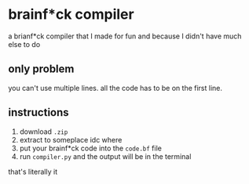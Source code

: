 # brainf*ck compiler
a brianf*ck compiler that I made for fun and because I didn't have much else to do

## only problem
you can't use multiple lines.
all the code has to be on the first line.

## instructions
1. download `.zip`
2. extract to someplace idc where
3. put your brainf*ck code into the `code.bf` file
4. run `compiler.py` and the output will be in the terminal

that's literally it
